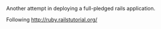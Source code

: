 Another attempt in deploying a full-pledged rails application.

Following http://ruby.railstutorial.org/

